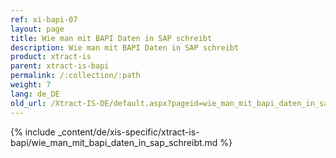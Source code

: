 ```yaml
---
ref: xi-bapi-07
layout: page
title: Wie man mit BAPI Daten in SAP schreibt
description: Wie man mit BAPI Daten in SAP schreibt
product: xtract-is
parent: xtract-is-bapi
permalink: /:collection/:path
weight: 7
lang: de_DE
old_url: /Xtract-IS-DE/default.aspx?pageid=wie_man_mit_bapi_daten_in_sap_schreibt
---
```

{% include _content/de/xis-specific/xtract-is-bapi/wie_man_mit_bapi_daten_in_sap_schreibt.md %}
